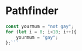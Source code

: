 # Pathfinder

```js
const yourmum = "not gay";
for (let i = 0; i<10; i++){
    yourmum = "gay";
};```